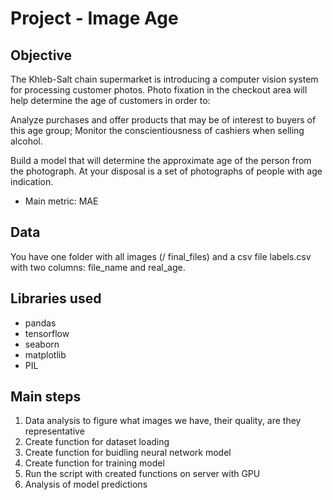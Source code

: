# Project - Image Age


## Objective

The Khleb-Salt chain supermarket is introducing a computer vision system for processing customer photos. Photo fixation in the checkout area will help determine the age of customers in order to:

Analyze purchases and offer products that may be of interest to buyers of this age group;
Monitor the conscientiousness of cashiers when selling alcohol.

Build a model that will determine the approximate age of the person from the photograph. At your disposal is a set of photographs of people with age indication.

- Main metric: MAE


## Data

You have one folder with all images (/ final_files) and a csv file labels.csv with two columns: file_name and real_age.


## Libraries used

- pandas
- tensorflow
- seaborn
- matplotlib
- PIL


## Main steps

1. Data analysis to figure what images we have, their quality, are they representative
2. Create function for dataset loading
3. Create function for buidling neural network model
4. Create function for training model
5. Run the script with created functions on server with GPU
6. Analysis of model predictions

